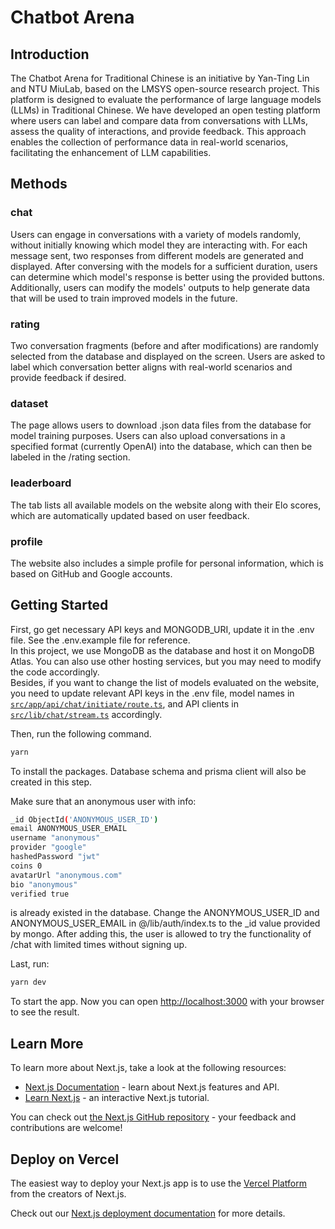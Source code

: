 # Chatbot Arena

## Introduction

The Chatbot Arena for Traditional Chinese is an initiative by Yan-Ting Lin and NTU MiuLab, based on the LMSYS open-source research project. This platform is designed to evaluate the performance of large language models (LLMs) in Traditional Chinese. We have developed an open testing platform where users can label and compare data from conversations with LLMs, assess the quality of interactions, and provide feedback. This approach enables the collection of performance data in real-world scenarios, facilitating the enhancement of LLM capabilities.

## Methods

### chat

Users can engage in conversations with a variety of models randomly, without initially knowing which model they are interacting with. For each message sent, two responses from different models are generated and displayed. After conversing with the models for a sufficient duration, users can determine which model's response is better using the provided buttons. Additionally, users can modify the models' outputs to help generate data that will be used to train improved models in the future.

### rating

Two conversation fragments (before and after modifications) are randomly selected from the database and displayed on the screen. Users are asked to label which conversation better aligns with real-world scenarios and provide feedback if desired.

### dataset

The page allows users to download .json data files from the database for model training purposes. Users can also upload conversations in a specified format (currently OpenAI) into the database, which can then be labeled in the /rating section.

### leaderboard

The tab lists all available models on the website along with their Elo scores, which are automatically updated based on user feedback.

### profile

The website also includes a simple profile for personal information, which is based on GitHub and Google accounts.

## Getting Started

First, go get necessary API keys and MONGODB_URI, update it in the .env file. See the .env.example file for reference.  
In this project, we use MongoDB as the database and host it on MongoDB Atlas. You can also use other hosting services, but you may need to modify the code accordingly.  
Besides, if you want to change the list of models evaluated on the website, you need to update relevant API keys in the .env file, model names in [`src/app/api/chat/initiate/route.ts`](src/app/api/chat/initiate/route.ts#50), and API clients in [`src/lib/chat/stream.ts`](src/lib/chat/stream.ts) accordingly.

Then, run the following command.

```bash
yarn
```

To install the packages. Database schema and prisma client will also be created in this step.

Make sure that an anonymous user with info:

```bash
_id ObjectId('ANONYMOUS_USER_ID')
email ANONYMOUS_USER_EMAIL
username "anonymous"
provider "google"
hashedPassword "jwt"
coins 0
avatarUrl "anonymous.com"
bio "anonymous"
verified true
```

is already existed in the database.
Change the ANONYMOUS_USER_ID and ANONYMOUS_USER_EMAIL in @/lib/auth/index.ts to the \_id value provided by mongo. After adding this, the user is allowed to try the functionality of /chat with limited times without signing up.

Last, run:

```bash
yarn dev

```

To start the app. Now you can open [http://localhost:3000](http://localhost:3000) with your browser to see the result.

## Learn More

To learn more about Next.js, take a look at the following resources:

- [Next.js Documentation](https://nextjs.org/docs) - learn about Next.js features and API.
- [Learn Next.js](https://nextjs.org/learn) - an interactive Next.js tutorial.

You can check out [the Next.js GitHub repository](https://github.com/vercel/next.js/) - your feedback and contributions are welcome!

## Deploy on Vercel

The easiest way to deploy your Next.js app is to use the [Vercel Platform](https://vercel.com/new?utm_medium=default-template&filter=next.js&utm_source=create-next-app&utm_campaign=create-next-app-readme) from the creators of Next.js.

Check out our [Next.js deployment documentation](https://nextjs.org/docs/deployment) for more details.
